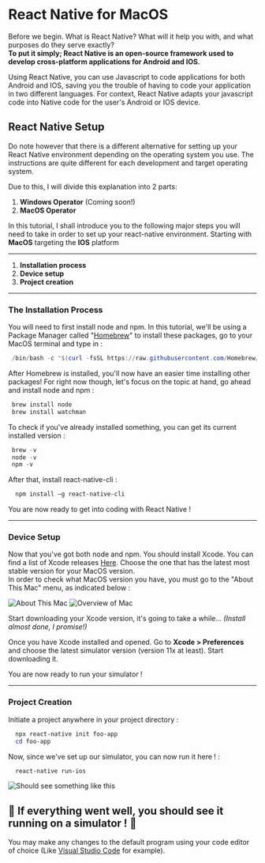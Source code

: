 # **React Native for MacOS**

Before we begin. What is React Native? What will it help you with, and what purposes do they serve exactly?  
**To put it simply; React Native is an open-source framework used to develop cross-platform applications for Android and IOS.**

Using React Native, you can use Javascript to code applications for both Android and IOS, saving you the trouble of having to code your application in two different languages. For context, React Native adapts your javascript code into Native code for the user's Android or IOS device.

## React Native Setup

Do note however that there is a different alternative for setting up your React Native environment depending on the operating system you use.
The instructions are quite different for each development and target operating system.

Due to this, I will divide this explanation into 2 parts:

1. **Windows Operator** (Coming soon!)
2. **MacOS Operator**

In this tutorial, I shall introduce you to the following major steps you will need to take in order to set up your react-native environment. Starting with **MacOS** targeting the **IOS** platform

---

1. **Installation process**
2. **Device setup**
3. **Project creation**

---

### **The Installation Process**

You will need to first install node and npm. In this tutorial, we'll be using a Package Manager called "[Homebrew](https://brew.sh/index)" to install these packages, 
go to your MacOS terminal and type in :

```powershell
 /bin/bash -c "$(curl -fsSL https://raw.githubusercontent.com/Homebrew/install/HEAD/install.sh)"
```

After Homebrew is installed, you'll now have an easier time installing other packages! For right now though, let's focus on the topic at hand, go ahead and install node and npm :

```powershell
 brew install node
 brew install watchman
```

To check if you've already installed something, you can get its current installed version :

```powershell
 brew -v
 node -v
 npm -v
```

After that, install react-native-cli :

```powershell
  npm install –g react-native-cli
```

You are now ready to get into coding with React Native !

---

### **Device Setup**

Now that you've got both node and npm. You should install Xcode. You can find a list of Xcode releases [Here](https://xcodereleases.com). Choose the one that has the latest most stable version for your MacOS version.  
In order to check what MacOS version you have, you must go to the "About This Mac" menu, as indicated below :

![About This Mac](/assets/img/mac-check1.jpg)
![Overview of Mac](/assets/img/mac-check2.jpg)

Start downloading your Xcode version, it's going to take a while... *(Install almost done, I promise!)*

Once you have Xcode installed and opened. Go to **Xcode > Preferences** and choose the latest simulator version (version 11x at least). Start downloading it.

You are now ready to run your simulator !

---

### **Project Creation**

Initiate a project anywhere in your project directory :

```powershell
  npx react-native init foo-app
  cd foo-app
```

Now, since we've set up our simulator, you can now run it here ! :

```powershell
  react-native run-ios
```

![Should see something like this](/assets/img/phones.png)

## **🎉 If everything went well, you should see it running on a simulator ! 🎉**

You may make any changes to the default program using your code editor of choice (Like [Visual Studio Code](https://code.visualstudio.com/) for example).
